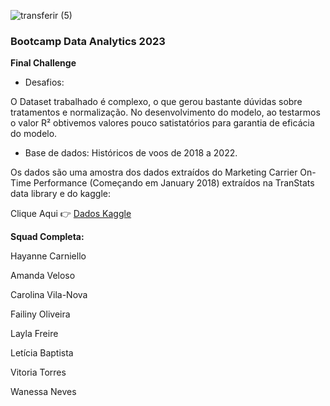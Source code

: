 ![transferir (5)](https://github.com/HayanneCarniello/final-project-data/assets/133118005/d0a230fa-0148-4be7-bb76-314760c06817) 

### **Bootcamp Data Analytics 2023**

**Final Challenge**


* Desafios:

O Dataset trabalhado é  complexo, o que gerou bastante dúvidas sobre tratamentos e normalização.
No desenvolvimento do modelo, ao testarmos o valor R² obtivemos valores pouco satistatórios para garantia de eficácia do modelo.


* Base de dados: Históricos de voos de 2018 a 2022.


Os dados são uma amostra dos dados extraídos do Marketing Carrier On-Time Performance (Começando em January 2018) extraídos na TranStats data library e do kaggle:

Clique Aqui 👉 [Dados Kaggle](https://www.kaggle.com/datasets/robikscube/flight-delay-dataset-20182022)









**Squad Completa:**

Hayanne Carniello

Amanda Veloso

Carolina Vila-Nova

Failiny Oliveira

Layla Freire

Letícia Baptista

Vitoria Torres

Wanessa Neves
